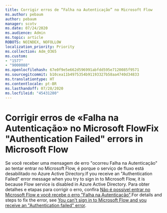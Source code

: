```yaml
---
title: Corrigir erros de “Falha na Autenticação” no Microsoft Flow
ms.author: pebaum
author: pebaum
manager: scotv
ms.date: 07/24/2020
ms.audience: Admin
ms.topic: article
ROBOTS: NOINDEX, NOFOLLOW
localization_priority: Priority
ms.collection: Adm_O365
ms.custom:
- "1577"
- "9000088"
ms.openlocfilehash: 67e0f9e5e662d596991abfdd595e7120085f9571
ms.sourcegitcommit: b10cea11b4975354b91193327b58aa4740d34833
ms.translationtype: HT
ms.contentlocale: pt-BR
ms.lasthandoff: 07/28/2020
ms.locfileid: "45431280"
---
```

# <a name="fix-authentication-failed-errors-in-microsoft-flow"></a><span data-ttu-id="fc19a-102">Corrigir erros de «Falha na Autenticação» no Microsoft Flow</span><span class="sxs-lookup"><span data-stu-id="fc19a-102">Fix "Authentication Failed" errors in Microsoft Flow</span></span>

<span data-ttu-id="fc19a-103">Se você receber uma mensagem de erro "ocorreu Falha na Autenticação" ao tentar entrar no Microsoft Flow, é porque o serviço de fluxo está desabilitado no Azure Active Directory.</span><span class="sxs-lookup"><span data-stu-id="fc19a-103">If you receive an "Authentication Failed" error message when you try to sign in to Microsoft Flow, it is because Flow service is disabled in Azure Active Directory.</span></span> <span data-ttu-id="fc19a-104">Para obter detalhes e etapas para corrigir o erro, confira [Não é possível entrar no Microsoft Flow e você recebe o erro "Falha na Autenticação"](https://support.microsoft.com/help/4316891).</span><span class="sxs-lookup"><span data-stu-id="fc19a-104">For details and steps to fix the error, see [You can't sign in to Microsoft Flow and you receive an "Authentication failed" error](https://support.microsoft.com/help/4316891).</span></span>